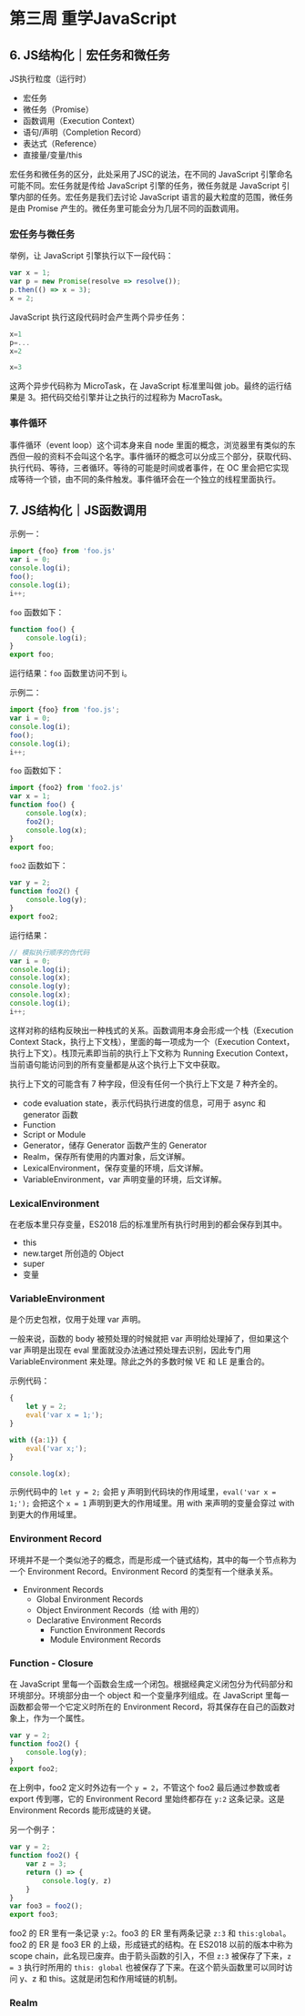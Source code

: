 # 第三周 重学JavaScript

## 6. JS结构化｜宏任务和微任务

JS执行粒度（运行时）

- 宏任务
- 微任务（Promise）
- 函数调用（Execution Context）
- 语句/声明（Completion Record）
- 表达式（Reference）
- 直接量/变量/this

宏任务和微任务的区分，此处采用了JSC的说法，在不同的 JavaScript 引擎命名可能不同。宏任务就是传给 JavaScript 引擎的任务，微任务就是 JavaScript 引擎内部的任务。宏任务是我们去讨论 JavaScript 语言的最大粒度的范围，微任务是由 Promise 产生的。微任务里可能会分为几层不同的函数调用。

### 宏任务与微任务

举例，让 JavaScript 引擎执行以下一段代码：

```javascript
var x = 1;
var p = new Promise(resolve => resolve());
p.then(() => x = 3);
x = 2;
```

JavaScript 执行这段代码时会产生两个异步任务：

```javascript
x=1
p=...
x=2
```

```javascript
x=3
```

这两个异步代码称为 MicroTask，在 JavaScript 标准里叫做 job。最终的运行结果是 3。把代码交给引擎并让之执行的过程称为 MacroTask。

### 事件循环

事件循环（event loop）这个词本身来自 node 里面的概念，浏览器里有类似的东西但一般的资料不会叫这个名字。事件循环的概念可以分成三个部分，获取代码、执行代码、等待，三者循环。等待的可能是时间或者事件，在 OC 里会把它实现成等待一个锁，由不同的条件触发。事件循环会在一个独立的线程里面执行。

## 7. JS结构化｜JS函数调用

示例一：

```javascript
import {foo} from 'foo.js'
var i = 0;
console.log(i);
foo();
console.log(i);
i++;
```

`foo` 函数如下：

```javascript
function foo() {
	console.log(i);
}
export foo;
```

运行结果：`foo` 函数里访问不到 i。

示例二：

```javascript
import {foo} from 'foo.js';
var i = 0;
console.log(i);
foo();
console.log(i);
i++;
```

`foo` 函数如下：

```javascript
import {foo2} from 'foo2.js'
var x = 1;
function foo() {
	console.log(x);
	foo2();
	console.log(x);
}
export foo;
```

`foo2` 函数如下：

```javascript
var y = 2;
function foo2() {
	console.log(y);
}
export foo2;
```

运行结果：

```javascript
// 模拟执行顺序的伪代码
var i = 0;
console.log(i);
console.log(x);
console.log(y);
console.log(x);
console.log(i);
i++;
```

这样对称的结构反映出一种栈式的关系。函数调用本身会形成一个栈（Execution Context Stack，执行上下文栈），里面的每一项成为一个（Execution Context，执行上下文）。栈顶元素即当前的执行上下文称为 Running Execution Context，当前语句能访问到的所有变量都是从这个执行上下文中获取。

执行上下文的可能含有 7 种字段，但没有任何一个执行上下文是 7 种齐全的。

- code evaluation state，表示代码执行进度的信息，可用于 async 和 generator 函数
- Function
- Script or Module
- Generator，储存 Generator 函数产生的 Generator
- Realm，保存所有使用的内置对象，后文详解。
- LexicalEnvironment，保存变量的环境，后文详解。
- VariableEnvironment，var 声明变量的环境，后文详解。

### LexicalEnvironment

在老版本里只存变量，ES2018 后的标准里所有执行时用到的都会保存到其中。

- this
- new.target 所创造的 Object
- super
- 变量

### VariableEnvironment

是个历史包袱，仅用于处理 var 声明。

一般来说，函数的 body 被预处理的时候就把 var 声明给处理掉了，但如果这个 var 声明是出现在 eval 里面就没办法通过预处理去识别，因此专门用 VariableEnvironment 来处理。除此之外的多数时候 VE 和 LE 是重合的。

示例代码：

```javascript
{
	let y = 2;
	eval('var x = 1;');
}

with ({a:1}) {
	eval('var x;');
}

console.log(x);
```

示例代码中的 `let y = 2;` 会把 y 声明到代码块的作用域里，`eval('var x = 1;');` 会把这个 `x = 1` 声明到更大的作用域里。用 with 来声明的变量会穿过 with 到更大的作用域里。

### Environment Record

环境并不是一个类似池子的概念，而是形成一个链式结构，其中的每一个节点称为一个 Environment Record。Environment Record 的类型有一个继承关系。

- Environment Records
	- Global Environment Records
	- Object Environment Records（给 with 用的）
	- Declarative Environment Records
		- Function Environment Records
		- Module Environment Records

### Function - Closure

在 JavaScript 里每一个函数会生成一个闭包。根据经典定义闭包分为代码部分和环境部分。环境部分由一个 object 和一个变量序列组成。在 JavaScript 里每一函数都会带一个它定义时所在的 Environment Record，将其保存在自己的函数对象上，作为一个属性。

```javascript
var y = 2;
function foo2() {
	console.log(y);
}
export foo2;
```

在上例中，foo2 定义时外边有一个 `y = 2`，不管这个 foo2 最后通过参数或者 export 传到哪，它的 Environment Record 里始终都存在 `y:2` 这条记录。这是 Environment Records 能形成链的关键。

另一个例子：

```javascript
var y = 2;
function foo2() {
	var z = 3;
	return () => {
		console.log(y, z)
	}
}
var foo3 = foo2();
export foo3;
```

foo2 的 ER 里有一条记录 `y:2`。foo3 的 ER 里有两条记录 `z:3` 和 `this:global`。foo2 的 ER 是 foo3 ER 的上级，形成链式的结构。在 ES2018 以前的版本中称为 scope chain，此名现已废弃。由于箭头函数的引入，不但 `z:3` 被保存了下来，`z = 3` 执行时所用的 `this: global` 也被保存了下来。在这个箭头函数里可以同时访问 y、z 和 this。这就是闭包和作用域链的机制。

### Realm

